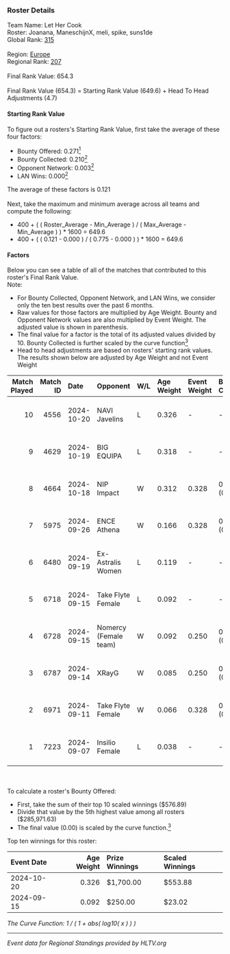 ### Roster Details<br />
Team Name: Let Her Cook<br />
Roster: Joanana, ManeschijnX, meli, spike, suns1de<br />
Global Rank: [315](../../standings_global_2025_02_28.md)<br />
<br />
Region: [Europe]( ../../standings_europe_2025_02_28.md)<br />
Regional Rank: [207]( ../../standings_europe_2025_02_28.md)<br />
<br />
Final Rank Value:  654.3<br />
<br />
Final Rank Value (654.3) = Starting Rank Value (649.6) + Head To Head Adjustments (4.7)<br />

#### Starting Rank Value<br />
To figure out a rosters's Starting Rank Value, first take the average of these four factors:<br />
- Bounty Offered: 0.271[<sup>1</sup>](#table2)
- Bounty Collected: 0.210[<sup>2</sup>](#table1)
- Opponent Network: 0.003[<sup>2</sup>](#table1)
- LAN Wins: 0.000[<sup>2</sup>](#table1)

The average of these factors is 0.121<br />
<br />
Next, take the maximum and minimum average across all teams and compute the following:<br />
- 400 + ( ( Roster_Average - Min_Average ) / ( Max_Average - Min_Average ) ) * 1600 = 649.6
- 400 + ( ( 0.121 - 0.000 ) / ( 0.775 - 0.000 ) ) * 1600 = 649.6


#### Factors<br />
Below you can see a table of all of the matches that contributed to this roster's Final Rank Value.<br />
Note:<br />

- For Bounty Collected, Opponent Network, and LAN Wins, we consider only the ten best results over the past 6 months.
- Raw values for those factors are multiplied by Age Weight. Bounty and Opponent Network values are also multiplied by Event Weight. The adjusted value is shown in parenthesis.
- The final value for a factor is the total of its adjusted values divided by 10. Bounty Collected is further scaled by the curve function[<sup>3</sup>](#curveFunction)
- Head to head adjustments are based on rosters' starting rank values. The results shown below are adjusted by Age Weight and not Event Weight
<span id="table1"></span><br />


| Match Played | Match ID | Date       | Opponent              | W/L | Age Weight | Event Weight | Bounty Collected | Opponent Network | LAN Wins  | H2H Adj. | Roster                                     |
| -: | -: | :- | :- | :- | :- | :- | :- | :- | :- | -: | :- |
|           10 |     4556 | 2024-10-20 | NAVI Javelins         | L   | 0.326      | -            | -                | -                | -         |    -0.93 | Joanana, ManeschijnX, meli, spike, suns1de |
|            9 |     4629 | 2024-10-19 | BIG EQUIPA            | L   | 0.318      | -            | -                | -                | -         |    -3.14 | Joanana, ManeschijnX, meli, spike, suns1de |
|            8 |     4664 | 2024-10-18 | NIP Impact            | W   | 0.312      | 0.328        | 0.014 (0.001)    | 0.103 (0.011)    | 0 (0.000) |     6.34 | Joanana, ManeschijnX, meli, spike, suns1de |
|            7 |     5975 | 2024-09-26 | ENCE Athena           | W   | 0.166      | 0.328        | 0.001 (0.000)    | 0.000 (0.000)    | 0 (0.000) |     1.77 | Joanana, ManeschijnX, meli, spike, suns1de |
|            6 |     6480 | 2024-09-19 | Ex-Astralis Women     | L   | 0.119      | -            | -                | -                | -         |    -1.21 | Joanana, ManeschijnX, meli, spike, suns1de |
|            5 |     6718 | 2024-09-15 | Take Flyte Female     | L   | 0.092      | -            | -                | -                | -         |    -1.31 | Hikomi, Joanana, ManeschijnX, meli, ratons |
|            4 |     6728 | 2024-09-15 | Nomercy (Female team) | W   | 0.092      | 0.250        | 0.005 (0.000)    | 0.370 (0.008)    | 0 (0.000) |     1.54 | Hikomi, Joanana, ManeschijnX, meli, ratons |
|            3 |     6787 | 2024-09-14 | XRayG                 | W   | 0.085      | 0.250        | 0.001 (0.000)    | 0.019 (0.000)    | 0 (0.000) |     1.19 | Hikomi, Joanana, ManeschijnX, meli, ratons |
|            2 |     6971 | 2024-09-11 | Take Flyte Female     | W   | 0.066      | 0.328        | 0.007 (0.000)    | 0.295 (0.006)    | 0 (0.000) |     1.14 | Joanana, ManeschijnX, meli, spike, suns1de |
|            1 |     7223 | 2024-09-07 | Insilio Female        | L   | 0.038      | -            | -                | -                | -         |    -0.69 | Hikomi, Joanana, ManeschijnX, meli, spike  |

<br />
<span id="table2"></span><br />
To calculate a roster's Bounty Offered:<br />

- First, take the sum of their top 10 scaled winnings ($576.89)
- Divide that value by the 5th highest value among all rosters ($285,971.63)
- The final value (0.00) is scaled by the curve function.[<sup>3</sup>](#curveFunction)

Top ten winnings for this roster:<br />

| Event Date | Age Weight | Prize Winnings | Scaled Winnings |
| :- | -: | :- | :- |
| 2024-10-20 |      0.326 | $1,700.00      | $553.88         |
| 2024-09-15 |      0.092 | $250.00        | $23.02          |


<span id="curveFunction"></span>_The Curve Function: 1 / ( 1 + abs( log10( x ) ) )_<br />

---
_Event data for Regional Standings provided by HLTV.org_<br />
